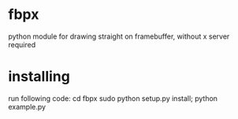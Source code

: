 # fbpx
python module for drawing straight on framebuffer, without x server required
# installing
run following code:
    cd fbpx
    sudo python setup.py install; python example.py
